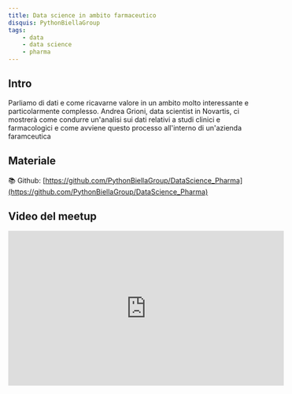 ```yaml
---
title: Data science in ambito farmaceutico
disquis: PythonBiellaGroup
tags:
    - data
    - data science
    - pharma
---
```

## Intro

Parliamo di dati e come ricavarne valore in un ambito molto interessante e particolarmente complesso. 
Andrea Grioni, data scientist in Novartis, ci mostrerà come condurre un'analisi sui dati relativi a studi clinici e farmacologici e come avviene questo processo all'interno di un'azienda faramceutica

## Materiale
📚 Github: [https://github.com/PythonBiellaGroup/DataScience_Pharma](https://github.com/PythonBiellaGroup/DataScience_Pharma)

## Video del meetup
<iframe width="560" height="315" src="https://www.youtube.com/embed/gXccqjug0qA" title="YouTube video player" frameborder="0" allow="accelerometer; autoplay; clipboard-write; encrypted-media; gyroscope; picture-in-picture; web-share" allowfullscreen></iframe>